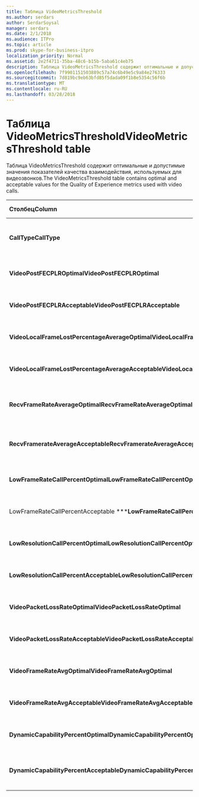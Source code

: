 ```yaml
---
title: Таблица VideoMetricsThreshold
ms.author: serdars
author: SerdarSoysal
manager: serdars
ms.date: 2/1/2018
ms.audience: ITPro
ms.topic: article
ms.prod: skype-for-business-itpro
localization_priority: Normal
ms.assetid: 2e2f4711-35ba-48c6-b15b-5aba61c4eb75
description: Таблица VideoMetricsThreshold содержит оптимальные и допустимые значения показателей качества взаимодействия, используемых для видеозвонков.
ms.openlocfilehash: 7f9901151503889c57a74c6b49e5c9a84e276333
ms.sourcegitcommit: 7d819bc9eb63bfd85f5dada09f1b8e5354c56f6b
ms.translationtype: MT
ms.contentlocale: ru-RU
ms.lasthandoff: 03/28/2018
---
```

# <a name="videometricsthreshold-table"></a><span data-ttu-id="2eded-103">Таблица VideoMetricsThreshold</span><span class="sxs-lookup"><span data-stu-id="2eded-103">VideoMetricsThreshold table</span></span>
 
<span data-ttu-id="2eded-104">Таблица VideoMetricsThreshold содержит оптимальные и допустимые значения показателей качества взаимодействия, используемых для видеозвонков.</span><span class="sxs-lookup"><span data-stu-id="2eded-104">The VideoMetricsThreshold table contains optimal and acceptable values for the Quality of Experience metrics used with video calls.</span></span>
  
|<span data-ttu-id="2eded-105">**Столбец**</span><span class="sxs-lookup"><span data-stu-id="2eded-105">**Column**</span></span>|<span data-ttu-id="2eded-106">**Тип данных**</span><span class="sxs-lookup"><span data-stu-id="2eded-106">**Data Type**</span></span>|<span data-ttu-id="2eded-107">**Ключ или индекс**</span><span class="sxs-lookup"><span data-stu-id="2eded-107">**Key/Index**</span></span>|<span data-ttu-id="2eded-108">**Сведения**</span><span class="sxs-lookup"><span data-stu-id="2eded-108">**Details**</span></span>|
|:-----|:-----|:-----|:-----|
|<span data-ttu-id="2eded-109">**CallType**</span><span class="sxs-lookup"><span data-stu-id="2eded-109">**CallType**</span></span> <br/> |<span data-ttu-id="2eded-110">целое</span><span class="sxs-lookup"><span data-stu-id="2eded-110">int</span></span>  <br/> |<span data-ttu-id="2eded-111">Primary</span><span class="sxs-lookup"><span data-stu-id="2eded-111">Primary</span></span>  <br/> |<span data-ttu-id="2eded-112">Тип размещенного вызова.</span><span class="sxs-lookup"><span data-stu-id="2eded-112">Type of call that was placed.</span></span>  <br/> |
|<span data-ttu-id="2eded-113">**VideoPostFECPLROptimal**</span><span class="sxs-lookup"><span data-stu-id="2eded-113">**VideoPostFECPLROptimal**</span></span> <br/> |<span data-ttu-id="2eded-114">Decimal(5,2)</span><span class="sxs-lookup"><span data-stu-id="2eded-114">decimal(5,2)</span></span>  <br/> ||<span data-ttu-id="2eded-115">Значение по умолчанию — 0,05.</span><span class="sxs-lookup"><span data-stu-id="2eded-115">The default value is 0.05.</span></span>  <br/> |
|<span data-ttu-id="2eded-116">**VideoPostFECPLRAcceptable**</span><span class="sxs-lookup"><span data-stu-id="2eded-116">**VideoPostFECPLRAcceptable**</span></span> <br/> |<span data-ttu-id="2eded-117">Decimal(5,2)</span><span class="sxs-lookup"><span data-stu-id="2eded-117">decimal(5,2)</span></span>  <br/> ||<span data-ttu-id="2eded-118">Значение по умолчанию — 0,10.</span><span class="sxs-lookup"><span data-stu-id="2eded-118">The default value is 0.10.</span></span>  <br/> |
|<span data-ttu-id="2eded-119">**VideoLocalFrameLostPercentageAverageOptimal**</span><span class="sxs-lookup"><span data-stu-id="2eded-119">**VideoLocalFrameLostPercentageAverageOptimal**</span></span> <br/> |<span data-ttu-id="2eded-120">Decimal(5,2)</span><span class="sxs-lookup"><span data-stu-id="2eded-120">decimal(5,2)</span></span>  <br/> ||<span data-ttu-id="2eded-121">Значение по умолчанию — 5,0.</span><span class="sxs-lookup"><span data-stu-id="2eded-121">The default value is 5.0.</span></span>  <br/> |
|<span data-ttu-id="2eded-122">**VideoLocalFrameLostPercentageAverageAcceptable**</span><span class="sxs-lookup"><span data-stu-id="2eded-122">**VideoLocalFrameLostPercentageAverageAcceptable**</span></span> <br/> |<span data-ttu-id="2eded-123">Decimal(5,2)</span><span class="sxs-lookup"><span data-stu-id="2eded-123">decimal(5,2)</span></span>  <br/> ||<span data-ttu-id="2eded-124">Значение по умолчанию — 10,0.</span><span class="sxs-lookup"><span data-stu-id="2eded-124">The default value is 10.0.</span></span>  <br/> |
|<span data-ttu-id="2eded-125">**RecvFrameRateAverageOptimal**</span><span class="sxs-lookup"><span data-stu-id="2eded-125">**RecvFrameRateAverageOptimal**</span></span> <br/> |<span data-ttu-id="2eded-126">Decimal(9,4)</span><span class="sxs-lookup"><span data-stu-id="2eded-126">decimal(9,4)</span></span>  <br/> ||<span data-ttu-id="2eded-127">Значение по умолчанию — 12,0000.</span><span class="sxs-lookup"><span data-stu-id="2eded-127">The default value is 12.0000.</span></span>  <br/> |
|<span data-ttu-id="2eded-128">**RecvFramerateAverageAcceptable**</span><span class="sxs-lookup"><span data-stu-id="2eded-128">**RecvFramerateAverageAcceptable**</span></span> <br/> |<span data-ttu-id="2eded-129">Decimal(9,4)</span><span class="sxs-lookup"><span data-stu-id="2eded-129">decimal(9,4)</span></span>  <br/> ||<span data-ttu-id="2eded-130">Значение по умолчанию — 7,0000.</span><span class="sxs-lookup"><span data-stu-id="2eded-130">The default value is 7.0000.</span></span>  <br/> |
|<span data-ttu-id="2eded-131">**LowFrameRateCallPercentOptimal**</span><span class="sxs-lookup"><span data-stu-id="2eded-131">**LowFrameRateCallPercentOptimal**</span></span> <br/> |<span data-ttu-id="2eded-132">Decimal(5,2)</span><span class="sxs-lookup"><span data-stu-id="2eded-132">decimal(5,2)</span></span>  <br/> ||<span data-ttu-id="2eded-133">Значение по умолчанию — 5,0.</span><span class="sxs-lookup"><span data-stu-id="2eded-133">The default value is 5.0.</span></span>  <br/> |
|<span data-ttu-id="2eded-134">LowFrameRateCallPercentAcceptable \*\*\*</span><span class="sxs-lookup"><span data-stu-id="2eded-134">****LowFrameRateCallPercentAcceptable****</span></span> <br/> |<span data-ttu-id="2eded-135">Decimal(5,2)</span><span class="sxs-lookup"><span data-stu-id="2eded-135">decimal(5,2)</span></span>  <br/> ||<span data-ttu-id="2eded-136">Значение по умолчанию — 10,0 /</span><span class="sxs-lookup"><span data-stu-id="2eded-136">The default value is 10.0/</span></span>  <br/> |
|<span data-ttu-id="2eded-137">**LowResolutionCallPercentOptimal**</span><span class="sxs-lookup"><span data-stu-id="2eded-137">**LowResolutionCallPercentOptimal**</span></span> <br/> |<span data-ttu-id="2eded-138">Decimal(5,2)</span><span class="sxs-lookup"><span data-stu-id="2eded-138">decimal(5,2)</span></span>  <br/> ||<span data-ttu-id="2eded-139">Значение по умолчанию — 5,0.</span><span class="sxs-lookup"><span data-stu-id="2eded-139">The default value is 5.0.</span></span>  <br/> |
|<span data-ttu-id="2eded-140">**LowResolutionCallPercentAcceptable**</span><span class="sxs-lookup"><span data-stu-id="2eded-140">**LowResolutionCallPercentAcceptable**</span></span> <br/> |<span data-ttu-id="2eded-141">Decimal(5,2)</span><span class="sxs-lookup"><span data-stu-id="2eded-141">decimal(5,2)</span></span>  <br/> ||<span data-ttu-id="2eded-142">Значение по умолчанию — 10,0.</span><span class="sxs-lookup"><span data-stu-id="2eded-142">The default value is 10.0.</span></span>  <br/> |
|<span data-ttu-id="2eded-143">**VideoPacketLossRateOptimal**</span><span class="sxs-lookup"><span data-stu-id="2eded-143">**VideoPacketLossRateOptimal**</span></span> <br/> |<span data-ttu-id="2eded-144">foat</span><span class="sxs-lookup"><span data-stu-id="2eded-144">foat</span></span>  <br/> ||<span data-ttu-id="2eded-145">Значение по умолчанию — 0,05.</span><span class="sxs-lookup"><span data-stu-id="2eded-145">The default value is 0.05.</span></span>  <br/> |
|<span data-ttu-id="2eded-146">**VideoPacketLossRateAcceptable**</span><span class="sxs-lookup"><span data-stu-id="2eded-146">**VideoPacketLossRateAcceptable**</span></span> <br/> |<span data-ttu-id="2eded-147">число с плавающей точкой</span><span class="sxs-lookup"><span data-stu-id="2eded-147">float</span></span>  <br/> ||<span data-ttu-id="2eded-148">Значение по умолчанию — 0,10.</span><span class="sxs-lookup"><span data-stu-id="2eded-148">The default value is 0.10.</span></span>  <br/> |
|<span data-ttu-id="2eded-149">**VideoFrameRateAvgOptimal**</span><span class="sxs-lookup"><span data-stu-id="2eded-149">**VideoFrameRateAvgOptimal**</span></span> <br/> |<span data-ttu-id="2eded-150">число с плавающей точкой</span><span class="sxs-lookup"><span data-stu-id="2eded-150">float</span></span>  <br/> ||<span data-ttu-id="2eded-151">Значение по умолчанию — 12.</span><span class="sxs-lookup"><span data-stu-id="2eded-151">The default value is 12.</span></span>  <br/> |
|<span data-ttu-id="2eded-152">**VideoFrameRateAvgAcceptable**</span><span class="sxs-lookup"><span data-stu-id="2eded-152">**VideoFrameRateAvgAcceptable**</span></span> <br/> |<span data-ttu-id="2eded-153">число с плавающей точкой</span><span class="sxs-lookup"><span data-stu-id="2eded-153">float</span></span>  <br/> ||<span data-ttu-id="2eded-154">Значение по умолчанию равно 7.</span><span class="sxs-lookup"><span data-stu-id="2eded-154">The default value is 7.</span></span>  <br/> |
|<span data-ttu-id="2eded-155">**DynamicCapabilityPercentOptimal**</span><span class="sxs-lookup"><span data-stu-id="2eded-155">**DynamicCapabilityPercentOptimal**</span></span> <br/> |<span data-ttu-id="2eded-156">Decimal(5,2)</span><span class="sxs-lookup"><span data-stu-id="2eded-156">decimal(5,2)</span></span>  <br/> ||<span data-ttu-id="2eded-157">Значение по умолчанию — 5,00.</span><span class="sxs-lookup"><span data-stu-id="2eded-157">The default value is 5.00.</span></span>  <br/> |
|<span data-ttu-id="2eded-158">**DynamicCapabilityPercentAcceptable**</span><span class="sxs-lookup"><span data-stu-id="2eded-158">**DynamicCapabilityPercentAcceptable**</span></span> <br/> |<span data-ttu-id="2eded-159">Decimal(5,2)</span><span class="sxs-lookup"><span data-stu-id="2eded-159">decimal(5,2)</span></span>  <br/> ||<span data-ttu-id="2eded-160">Значение по умолчанию — 10,00.</span><span class="sxs-lookup"><span data-stu-id="2eded-160">The default value is 10.00.</span></span>  <br/> |
   

